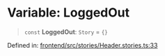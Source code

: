 # Variable: LoggedOut

> `const` **LoggedOut**: `Story` = `{}`

Defined in: [frontend/src/stories/Header.stories.ts:33](https://github.com/lsendel/sass/blob/ca8b2b87627589617e0de57047e1f50d53e78078/frontend/src/stories/Header.stories.ts#L33)
